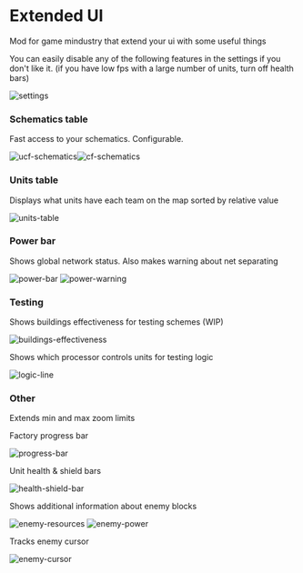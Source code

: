 # Extended UI

Mod for game mindustry that extend your ui with some useful things

You can easily disable any of the following features in the settings if you don't like it.
(if you have low fps with a large number of units, turn off health bars)

![settings](https://cdn.discordapp.com/attachments/606977691757051920/952553541459935242/Mindustry_nvrv3mEOuY.gif)

### Schematics table

Fast access to your schematics. Configurable.

![ucf-schematics](https://cdn.discordapp.com/attachments/606977691757051920/953003359235891263/unknown.png)![cf-schematics](https://cdn.discordapp.com/attachments/606977691757051920/953004472941027328/unknown.png)

### Units table

Displays what units have each team on the map sorted by relative value

![units-table](https://cdn.discordapp.com/attachments/606977691757051920/950541449554976788/unknown.png)

### Power bar

Shows global network status. Also makes warning about net separating

![power-bar](https://cdn.discordapp.com/attachments/606977691757051920/950107054088015952/unknown.png)
![power-warning](https://cdn.discordapp.com/attachments/606977691757051920/950106865902182480/unknown.png)

### Testing

Shows buildings effectiveness for testing schemes (WIP)

![buildings-effectiveness](https://cdn.discordapp.com/attachments/606977691757051920/954434576644731000/unknown.png)

Shows which processor controls units for testing logic

![logic-line](https://cdn.discordapp.com/attachments/606977691757051920/954039066305888326/unknown.png)

### Other

Extends min and max zoom limits

Factory progress bar

![progress-bar](https://cdn.discordapp.com/attachments/606977691757051920/951186180895023165/unknown.png)

Unit health & shield bars

![health-shield-bar](https://cdn.discordapp.com/attachments/606977691757051920/951889454824579092/unknown.png)

Shows additional information about enemy blocks

![enemy-resources](https://cdn.discordapp.com/attachments/606977691757051920/953751760273543238/unknown.png)
![enemy-power](https://cdn.discordapp.com/attachments/606977691757051920/953751888044625991/unknown.png)

Tracks enemy cursor

![enemy-cursor](https://cdn.discordapp.com/attachments/606977691757051920/954038645420068934/unknown.png)
